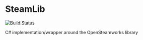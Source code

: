 SteamLib
========

[![Build Status](https://travis-ci.org/Sharparam/SteamLib.png?branch=master)](https://travis-ci.org/Sharparam/SteamLib)

C# implementation/wrapper around the OpenSteamworks library
